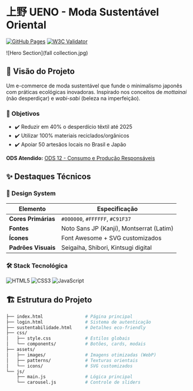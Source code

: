 # 上野 UENO - Moda Sustentável Oriental

[![GitHub Pages](https://img.shields.io/badge/Deploy-Live%20Demo-blue)](https://samueluenoutfpr.github.io/-UENO/)
[![W3C Validator](https://img.shields.io/badge/HTML5-Valid-brightgreen)](https://validator.w3.org/nu/?doc=https%3A%2F%2Fsamueluenoutfpr.github.io%2F-UENO%2F)

![Hero Section](fall collection.jpg)

## 🌱 Visão do Projeto

Um e-commerce de moda sustentável que funde o minimalismo japonês com práticas ecológicas inovadoras. Inspirado nos conceitos de *mottainai* (não desperdiçar) e *wabi-sabi* (beleza na imperfeição).

### 🎯 Objetivos
- ✔️ Reduzir em 40% o desperdício têxtil até 2025
- ✔️ Utilizar 100% materiais reciclados/orgânicos
- ✔️ Apoiar 50 artesãos locais no Brasil e Japão

**ODS Atendido:** [ODS 12 - Consumo e Produção Responsáveis](https://brasil.un.org/pt-br/sdgs/12)

## ✨ Destaques Técnicos

### 🎨 Design System
| Elemento               | Especificação                          |
|------------------------|----------------------------------------|
| **Cores Primárias**    | `#000000`, `#FFFFFF`, `#C91F37`       |
| **Fontes**             | Noto Sans JP (Kanji), Montserrat (Latim) |
| **Ícones**             | Font Awesome + SVG customizados        |
| **Padrões Visuais**    | Seigaiha, Shibori, Kintsugi digital   |

### 🛠 Stack Tecnológica
<p align="left">
  <img src="https://img.shields.io/badge/HTML5-E34F26?style=for-the-badge&logo=html5&logoColor=white" alt="HTML5">
  <img src="https://img.shields.io/badge/CSS3-1572B6?style=for-the-badge&logo=css3&logoColor=white" alt="CSS3">
  <img src="https://img.shields.io/badge/JavaScript-F7DF1E?style=for-the-badge&logo=javascript&logoColor=black" alt="JavaScript">
</p>

## 🏗 Estrutura do Projeto

```bash
├── index.html                # Página principal
├── login.html                # Sistema de autenticação
├── sustentabilidade.html     # Detalhes eco-friendly
├── css/
│   ├── style.css             # Estilos globais
│   └── components/           # Botões, cards, modais
├── assets/
│   ├── images/               # Imagens otimizadas (WebP)
│   ├── patterns/             # Texturas orientais
│   └── icons/                # SVG customizados
└── js/
    ├── main.js               # Lógica principal
    └── carousel.js           # Controle de sliders
